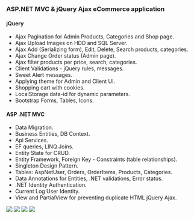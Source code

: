 ### ASP.NET MVC & jQuery Ajax eCommerce application

#### jQuery
- Ajax Pagination for Admin Products, Categories and Shop page.
- Ajax Upload Images on HDD and SQL Server.
- Ajax Add (Serializing form), Edit, Delete, Search products, categories.
- Ajax Change Order status (Admin page).
- Ajax filter products per price, search, categories.
- Client Validations - jQuery rules, messages.
- Sweet Alert messages.
- Applying theme for Admin and Client UI.
- Shopping cart with cookies.
- LocalStorage data-id for dynamic parameters.
- Bootstrap Forms, Tables, Icons.
#### ASP .NET MVC
- Data Migration.
- Business Entities, DB Context.
- Api Services.
- EF queries, LINQ Joins.
- Entity State for CRUD.
- Entity Framework, Foreign Key - Constraints (table relationships).
- Singleton Design Pattern.
- Tables: AspNetUser, Orders, OrderItems, Products, Categories.
- Data Annotations for Entities, .NET validations, Error status.
- .NET Identity Authentication.
- Current Log User Identity.
- View and PartialView for preventing duplicate HTML jQuery Ajax.
<img src="screenshots/Screenshot_1.png">
<img src="screenshots/Screenshot_2.png">
<img src="screenshots/Screenshot_3.png">
<img src="screenshots/Screenshot_4.png">
